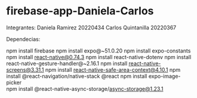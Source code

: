 # firebase-app-Daniela-Carlos

Integrantes: 
    Daniela Ramirez  20220434
    Carlos Quintanilla    20220367



Dependecias: 

npm install firebase
npm install expo@~51.0.20
npm install expo-constants
npm install react-native@0.74.3
npm install react-native-dotenv
npm install react-native-gesture-handler@~2.16.1
npm install react-native-screens@3.31.1
npm install react-native-safe-area-context@4.10.1
npm install @react-navigation/native-stack @react
npm install expo-image-picker  
npm install @react-native-async-storage/async-storage@1.23.1
